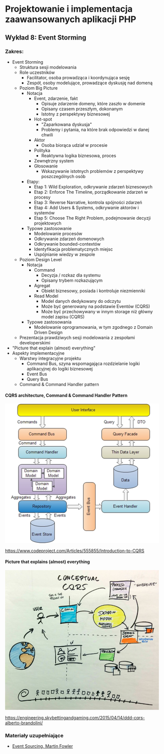 # Projektowanie i implementacja zaawansowanych aplikacji PHP

## Wykład 8: Event Storming

### Zakres:

- Event Storming
    - Struktura sesji modelowania
    - Role uczestników
        - Facilitator, osoba prowadząca i koordynująca sesję
        - Zespół, osoby modelujące, prowadzące dyskusję nad domeną
    - Poziom Big Picture
        - Notacja
            - Event, zdarzenie, fakt
                - Opisuje zdarzenie domeny, które zaszło w domenie
                - Opisany czasem przeszłym, dokonanym
                - Istotny z perspektywy biznesowej 
            - Hot-spot
                - "Zaparkowana dyskusja"
                - Problemy i pytania, na które brak odpowiedzi w danej chwili
            - Aktor
                - Osoba biorąca udział w procesie
            - Polityka
                - Reaktywna logika biznesowa, proces
            - Zewnętrzny system
            - Głosowanie
                - Wskazywanie istotnych problemów z perspektywy poszczególnych osób
        - Etapy:
            - Etap 1: Wild Exploration, odkrywanie zdarzeń biznesowych
            - Etap 2: Enforce The Timeline, porządkowanie zdarzeń w procesy
            - Etap 3: Reverse Narrative, kontrola spójności zdarzeń
            - Etap 4: Add Users & Systems, odkrywanie aktorów i systemów
            - Etap 5: Choose The Right Problem, podejmowanie decyzji projektowych
        - Typowe zastosowanie
            - Modelowanie procesów
            - Odkrywanie zdarzeń domenowych
            - Odkrywanie bounded-contextów
            - Identyfikacja problematycznych miejsc
            - Uspójnianie wiedzy w zespole
    - Poziom Design Level
        - Notacja
            - Command
                - Decyzja / rozkaz dla systemu
                - Opisany trybem rozkazującym
            - Agregat
                - Obiekt biznesowy, posiada i kontroluje niezmienniki
            - Read Model
                - Model danych dedykowany do odczytu
                - Może być generowany na podstawie Eventów (CQRS)
                - Może być przechowywany w innym storage niż główny model zapisu (CQRS)
        - Typowe zastosowania
             - Modelowanie oprogramowania, w tym zgodnego z Domain Driven Design
    - Prezentacja prawdziwych sesji modelowania z zespołami developerskimi
- "Picture that explain (almost) everything"
- Aspekty implementacyjne
    - Warstwy integracyjne projektu
        - Command Bus, szyna wspomagająca rozdzielanie logiki aplikacyjnej do logiki biznesowej
        - Event Bus
        - Query Bus
    - Command & Command Handler pattern
    
#### CQRS architecture, Command & Command Handler Pattern

![CQRS](assets/08-domain-modeling-event-storming/cqrs.jpg)

https://www.codeproject.com/Articles/555855/Introduction-to-CQRS


#### Picture that explains (almost) everything

![Alberto CQRS](assets/08-domain-modeling-event-storming/alberto-cqrs.jpg)

https://engineering.skybettingandgaming.com/2015/04/14/ddd-cqrs-alberto-brandolini/

     
### Materiały uzupełniające

- [Event Sourcing, Martin Fowler](https://martinfowler.com/eaaDev/EventSourcing.html) 